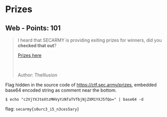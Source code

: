 # Prizes

## Web - Points: 101

> I heard that SECARMY is providing exiting prizes for winners, did you <b>checked that out</b>? <br>
>
> 
>
> <a href="https://ctf.sec.army/prizes"> Prizes here </a>
>
> <br>
>
> Author: TheIllusion
>

Flag hidden in the source code of https://ctf.sec.army/prizes, embedded base64 encoded string as comment near the bottom.

	$ echo "c2VjYXJteXtzMHVyYzNfaTVfbjNjZXM1YXJ5fQo=" | base64 -d

flag: `secarmy{s0urc3_i5_n3ces5ary}`